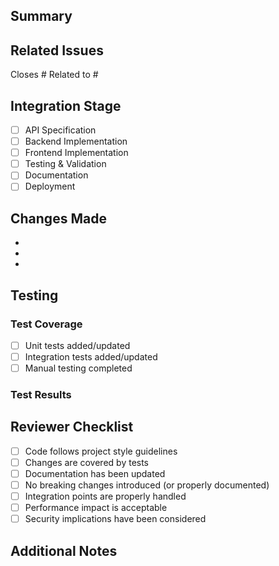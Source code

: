 ## Summary
<!-- Provide a brief overview of what this PR accomplishes -->


## Related Issues
<!-- Link to any related issues or feature requests -->

Closes #
Related to #

## Integration Stage
<!-- Indicate which stage of the integration workflow this PR addresses -->

- [ ] API Specification
- [ ] Backend Implementation
- [ ] Frontend Implementation
- [ ] Testing & Validation
- [ ] Documentation
- [ ] Deployment

## Changes Made
<!-- List the key changes in this PR -->

- 
- 
- 

## Testing
<!-- Describe how these changes have been tested -->

### Test Coverage
- [ ] Unit tests added/updated
- [ ] Integration tests added/updated
- [ ] Manual testing completed

### Test Results
<!-- Provide a summary of test results -->


## Reviewer Checklist
<!-- Reviewers should verify the following -->

- [ ] Code follows project style guidelines
- [ ] Changes are covered by tests
- [ ] Documentation has been updated
- [ ] No breaking changes introduced (or properly documented)
- [ ] Integration points are properly handled
- [ ] Performance impact is acceptable
- [ ] Security implications have been considered

## Additional Notes
<!-- Any additional information for reviewers -->

